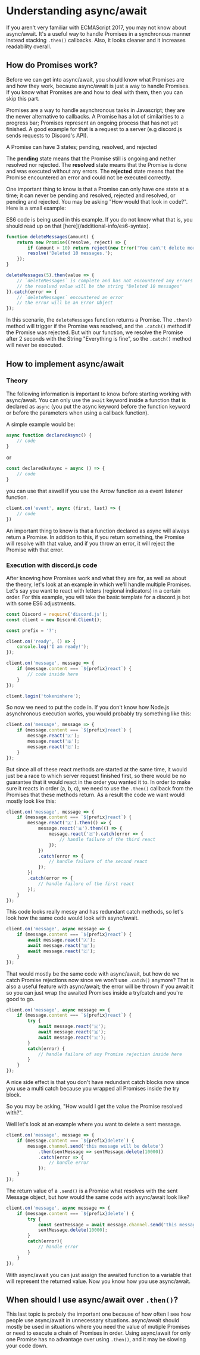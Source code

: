 # Understanding async/await

If you aren't very familiar with ECMAScript 2017, you may not know about async/await. It's a useful way to handle Promises in a synchronous manner instead stacking `.then()` callbacks. Also, it looks cleaner and it increases readability overall.

## How do Promises work?

Before we can get into async/await, you should know what Promises are and how they work, because async/await is just a way to handle Promises. If you know what Promises are and how to deal with them, then you can skip this part. 

Promises are a way to handle asynchronous tasks in Javascript; they are the newer alternative to callbacks. A Promise has a lot of similarities to a progress bar; Promises represent an ongoing process that has not yet finished. A good example for that is a request to a server (e.g discord.js sends requests to Discord's API).

A Promise can have 3 states; pending, resolved, and rejected

The **pending** state means that the Promise still is ongoing and nether resolved nor rejected.
The **resolved** state means that the Promise is done and was executed without any errors.
The **rejected** state means that the Promise encountered an error and could not be executed correctly.

One important thing to know is that a Promise can only have one state at a time; it can never be pending and resolved, rejected and resolved, or pending and rejected. You may be asking "How would that look in code?". Here is a small example:

<p class="tip">ES6 code is being used in this example. If you do not know what that is, you should read up on that [here](/additional-info/es6-syntax).</p>

```js
function deleteMessages(amount) {
	return new Promise((resolve, reject) => {
		if (amount > 10) return reject(new Error('You can\'t delete more than 10 Messages at a time.'));
		resolve('Deleted 10 messages.');
	});
}

deleteMessages(5).then(value => {
	// `deleteMessages` is complete and has not encountered any errors
	// the resolved value will be the string "Deleted 10 messages"
}).catch(error => {
	// `deleteMessages` encountered an error
	// the error will be an Error Object
});
```

In this scenario, the `deleteMessages` function returns a Promise. The `.then()` method will trigger if the Promise was resolved, and the `.catch()` method if the Promise was rejected. But with our function, we resolve the Promise after 2 seconds with the String "Everything is fine", so the `.catch()` method will never be executed.

## How to implement async/await

### Theory
The following information is important to know before starting working with async/await. You can only use the `await` keyword inside a function that is declared as `async` (you put the async keyword before the function keyword or before the parameters when using a callback function). 

A simple example would be:
```js
async function declaredAsync() {
	// code
}
``` 
or 
```js 
const declaredAsAsync = async () => {
	// code
}
```

you can use that aswell if you use the Arrow function as a event listener function.

```js
client.on('event', async (first, last) => {
	// code
})
```

An important thing to know is that a function declared as async will always return a Promise. In addition to this, if you return something, the Promise will resolve with that value, and if you throw an error, it will reject the Promise with that error.

### Execution with discord.js code
After knowing how Promises work and what they are for, as well as about the theory, let's look at an example in which we'll handle multiple Promises. Let's say you want to react with letters (regional indicators) in a certain order. For this example, you will take the basic template for a discord.js bot with some ES6 adjustments.

```js
const Discord = require('discord.js');
const client = new Discord.Client();

const prefix = '?';

client.on('ready', () => {
	console.log('I am ready!');
});

client.on('message', message => {
	if (message.content === `${prefix}react`) {
		// code inside here
	}
});

client.login('tokeninhere');
```

So now we need to put the code in. If you don't know how Node.js asynchronous execution works, you would probably try something like this:

```js
client.on('message', message => {
	if (message.content === `${prefix}react`) {
		message.react('🇦');
		message.react('🇧');
		message.react('🇨');
	}
});
```

But since all of these react methods are started at the same time, it would just be a race to which server request finished first, so there would be no guarantee that it would react in the order you wanted it to. In order to make sure it reacts in order (a, b, c), we need to use the `.then()` callback from the Promises that these methods return. As a result the code we want would mostly look like this:

```js
client.on('message', message => {
	if (message.content === `${prefix}react`) {
		message.react('🇦').then(() => {
			message.react('🇧').then(() => {
				message.react('🇨').catch(error => {
					// handle failure of the third react
				});
			})
			.catch(error => {
				// handle failure of the second react
			});
		})
		.catch(error => {
			// handle failure of the first react
		});
	}
});
```

This code looks really messy and has redundant catch methods, so let's look how the same code would look with async/await.

```js
client.on('message', async message => {
	if (message.content === `${prefix}react`) {
		await message.react('🇦');
		await message.react('🇧');
		await message.react('🇨');
	}
});
```

That would mostly be the same code with async/await, but how do we catch Promise rejections now since we won't use `.catch()` anymore? That is also a useful feature with async/await; the error will be thrown if you await it so you can just wrap the awaited Promises inside a try/catch and you're good to go. 

```js
client.on('message', async message => {
	if (message.content === `${prefix}react`) {
		try {
			await message.react('🇦');
			await message.react('🇧');
			await message.react('🇨');
		} 
		catch(error) {
			// handle failure of any Promise rejection inside here
		}
	}
});
```

A nice side effect is that you don't have redundant catch blocks now since you use a multi catch because you wrapped all Promises inside the try block. 

So you may be asking, "How would I get the value the Promise resolved with?".

Well let's look at an example where you want to delete a sent message.

```js
client.on('message', message => {
	if (message.content === `${prefix}delete`) {
		message.channel.send('this message will be delete')
			.then(sentMessage => sentMessage.delete(10000))
			.catch(error => {
				// handle error
			});
	}
});
```

The return value of a `.send()` is a Promise what resolves with the sent Message object, but how would the same code with async/await look like?

```js
client.on('message', async message => {
	if (message.content === `${prefix}delete`) {
		try {
			const sentMessage = await message.channel.send('this message will be delete');
			sentMessage.delete(10000);
		}
		catch(error){
			// handle error
		}
	}
});
```

With async/await you can just assign the awaited function to a variable that will represent the returned value. Now you know how you use async/await.

## When should I use async/await over `.then()`?

This last topic is probaly the important one because of how often I see how people use async/await in unnecessary situations. async/await should mostly be used in situations where you need the value of mutiple Promises or need to execute a chain of Promises in order. Using async/await for only one Promise has no advantage over using `.then()`, and it may be slowing your code down.
